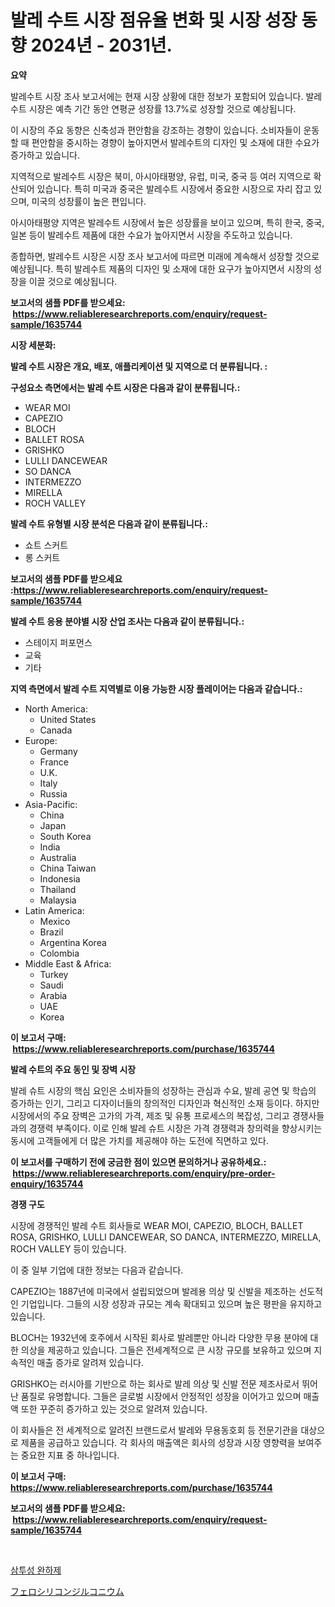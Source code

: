<p><h1>발레 수트 시장 점유율 변화 및 시장 성장 동향 2024년 - 2031년.</h1></p><p><strong>요약</strong></p>
<p><p>발레수트 시장 조사 보고서에는 현재 시장 상황에 대한 정보가 포함되어 있습니다. 발레수트 시장은 예측 기간 동안 연평균 성장률 13.7%로 성장할 것으로 예상됩니다.</p><p>이 시장의 주요 동향은 신축성과 편안함을 강조하는 경향이 있습니다. 소비자들이 운동할 때 편안함을 중시하는 경향이 높아지면서 발레수트의 디자인 및 소재에 대한 수요가 증가하고 있습니다.</p><p>지역적으로 발레수트 시장은 북미, 아시아태평양, 유럽, 미국, 중국 등 여러 지역으로 확산되어 있습니다. 특히 미국과 중국은 발레수트 시장에서 중요한 시장으로 자리 잡고 있으며, 미국의 성장률이 높은 편입니다.</p><p>아시아태평양 지역은 발레수트 시장에서 높은 성장률을 보이고 있으며, 특히 한국, 중국, 일본 등이 발레수트 제품에 대한 수요가 높아지면서 시장을 주도하고 있습니다.</p><p>종합하면, 발레수트 시장은 시장 조사 보고서에 따르면 미래에 계속해서 성장할 것으로 예상됩니다. 특히 발레수트 제품의 디자인 및 소재에 대한 요구가 높아지면서 시장의 성장을 이끌 것으로 예상됩니다.</p></p>
<p><strong>보고서의 샘플 PDF를 받으세요: &nbsp;<a href="https://www.reliableresearchreports.com/enquiry/request-sample/1635744">https://www.reliableresearchreports.com/enquiry/request-sample/1635744</a></strong></p>
<p><strong>시장 세분화:</strong></p>
<p><strong> 발레 수트 시장은 개요, 배포, 애플리케이션 및 지역으로 더 분류됩니다. :</strong></p>
<p><strong>구성요소 측면에서는 발레 수트 시장은 다음과 같이 분류됩니다.:</strong></p>
<p><ul><li>WEAR MOI</li><li>CAPEZIO</li><li>BLOCH</li><li>BALLET ROSA</li><li>GRISHKO</li><li>LULLI DANCEWEAR</li><li>SO DANCA</li><li>INTERMEZZO</li><li>MIRELLA</li><li>ROCH VALLEY</li></ul></p>
<p><strong> 발레 수트 유형별 시장 분석은 다음과 같이 분류됩니다.:</strong></p>
<p><ul><li>쇼트 스커트</li><li>롱 스커트</li></ul></p>
<p><strong>보고서의 샘플 PDF를 받으세요 :<a href="https://www.reliableresearchreports.com/enquiry/request-sample/1635744">https://www.reliableresearchreports.com/enquiry/request-sample/1635744</a></strong></p>
<p><strong> 발레 수트 응용 분야별 시장 산업 조사는 다음과 같이 분류됩니다.:</strong></p>
<p><ul><li>스테이지 퍼포먼스</li><li>교육</li><li>기타</li></ul></p>
<p><strong>지역 측면에서 발레 수트 지역별로 이용 가능한 시장 플레이어는 다음과 같습니다.:</strong></p>
<p><ul>
    <li>
        North America:
        <ul>
            <li>United States</li>
            <li>Canada</li>
        </ul>
    </li>
    <li>
        Europe:
        <ul>
            <li>Germany</li>
            <li>France</li>
            <li>U.K.</li>
            <li>Italy</li>
            <li>Russia</li>
        </ul>
    </li>
    <li>
        Asia-Pacific:
        <ul>
            <li>China</li>
            <li>Japan</li>
            <li>South Korea</li>
            <li>India</li>
            <li>Australia</li>
            <li>China Taiwan</li>
            <li>Indonesia</li>
            <li>Thailand</li>
            <li>Malaysia</li>
        </ul>
    </li>
    <li>
        Latin America:
        <ul>
            <li>Mexico</li>
            <li>Brazil</li>
            <li>Argentina Korea</li>
            <li>Colombia</li>
        </ul>
    </li>
    <li>
        Middle East & Africa:
        <ul>
            <li>Turkey</li>
            <li>Saudi</li>
            <li>Arabia</li>
            <li>UAE</li>
            <li>Korea</li>
        </ul>
    </li>
    </ul></p>
<p><strong>이 보고서 구매: &nbsp;<a href="https://www.reliableresearchreports.com/purchase/1635744">https://www.reliableresearchreports.com/purchase/1635744</a></strong></p>
<p><strong>발레 수트의 주요 동인 및 장벽 시장</strong></p>
<p><p>발레 슈트 시장의 핵심 요인은 소비자들의 성장하는 관심과 수요, 발레 공연 및 학습의 증가하는 인기, 그리고 디자이너들의 창의적인 디자인과 혁신적인 소재 등이다. 하지만 시장에서의 주요 장벽은 고가의 가격, 제조 및 유통 프로세스의 복잡성, 그리고 경쟁사들과의 경쟁력 부족이다. 이로 인해 발레 슈트 시장은 가격 경쟁력과 창의력을 향상시키는 동시에 고객들에게 더 많은 가치를 제공해야 하는 도전에 직면하고 있다.</p></p>
<p><strong>이 보고서를 구매하기 전에 궁금한 점이 있으면 문의하거나 공유하세요.: &nbsp;<a href="https://www.reliableresearchreports.com/enquiry/pre-order-enquiry/1635744">https://www.reliableresearchreports.com/enquiry/pre-order-enquiry/1635744</a></strong></p>
<p><strong>경쟁 구도</strong></p>
<p><p>시장에 경쟁적인 발레 수트 회사들로 WEAR MOI, CAPEZIO, BLOCH, BALLET ROSA, GRISHKO, LULLI DANCEWEAR, SO DANCA, INTERMEZZO, MIRELLA, ROCH VALLEY 등이 있습니다. </p><p>이 중 일부 기업에 대한 정보는 다음과 같습니다.</p><p>CAPEZIO는 1887년에 미국에서 설립되었으며 발레용 의상 및 신발을 제조하는 선도적인 기업입니다. 그들의 시장 성장과 규모는 계속 확대되고 있으며 높은 평판을 유지하고 있습니다.</p><p>BLOCH는 1932년에 호주에서 시작된 회사로 발레뿐만 아니라 다양한 무용 분야에 대한 의상을 제공하고 있습니다. 그들은 전세계적으로 큰 시장 규모를 보유하고 있으며 지속적인 매출 증가로 알려져 있습니다.</p><p>GRISHKO는 러시아를 기반으로 하는 회사로 발레 의상 및 신발 전문 제조사로서 뛰어난 품질로 유명합니다. 그들은 글로벌 시장에서 안정적인 성장을 이어가고 있으며 매출액 또한 꾸준히 증가하고 있는 것으로 알려져 있습니다.</p><p>이 회사들은 전 세계적으로 알려진 브랜드로서 발레와 무용동호회 등 전문기관을 대상으로 제품을 공급하고 있습니다. 각 회사의 매출액은 회사의 성장과 시장 영향력을 보여주는 중요한 지표 중 하나입니다.</p></p>
<p><strong>이 보고서 구매: &nbsp; <a href="https://www.reliableresearchreports.com/purchase/1635744">https://www.reliableresearchreports.com/purchase/1635744</a></strong></p>
<p><strong>보고서의 샘플 PDF를 받으세요: &nbsp;<a href="https://www.reliableresearchreports.com/enquiry/request-sample/1635744">https://www.reliableresearchreports.com/enquiry/request-sample/1635744</a></strong><strong></strong></p>
<p>&nbsp;</p>
<p><p><a href="https://medium.com/@kennayundt/%EC%98%A4%EC%8A%A4%EB%AA%A8%ED%8B%B1-%EB%9D%BD%EC%84%9C%ED%8B%B0%EB%B8%8C-%EC%8B%9C%EC%9E%A5-%EB%B6%84%EC%84%9D-%EA%B8%80%EB%A1%9C%EB%B2%8C-%EC%82%B0%EC%97%85-%EC%A0%84%EB%A7%9D-%EB%B0%8F-%EC%98%88%EC%B8%A1-2024%EB%85%84%EB%B6%80%ED%84%B0-2031%EB%85%84%EA%B9%8C%EC%A7%80-7e93eb95aea4">삼투성 완하제</a></p><p><a href="https://github.com/EstaSprer20231/Market-Research-Report-List-1/blob/main/48298167921.md">フェロシリコンジルコニウム</a></p></p>